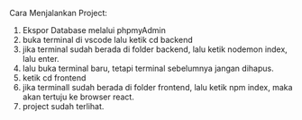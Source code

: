 Cara Menjalankan Project:
1. Ekspor Database melalui phpmyAdmin
2. buka terminal di vscode lalu ketik cd backend
3. jika terminal sudah berada di folder backend, lalu ketik nodemon index, lalu enter.
4. lalu buka terminal baru, tetapi terminal sebelumnya jangan dihapus.
5. ketik cd frontend
6. jika terminall sudah berada di folder frontend, lalu ketik npm index, maka akan tertuju ke browser react.
7. project sudah terlihat. 
